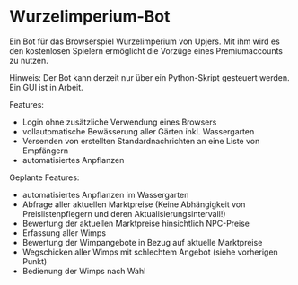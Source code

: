 # Wurzelimperium-Bot
Ein Bot für das Browserspiel Wurzelimperium von Upjers. Mit ihm wird es den kostenlosen Spielern ermöglicht die Vorzüge eines Premiumaccounts zu nutzen.

Hinweis:
Der Bot kann derzeit nur über ein Python-Skript gesteuert werden. Ein GUI ist in Arbeit.

Features:
- Login ohne zusätzliche Verwendung eines Browsers
- vollautomatische Bewässerung aller Gärten inkl. Wassergarten
- Versenden von erstellten Standardnachrichten an eine Liste von Empfängern
- automatisiertes Anpflanzen

Geplante Features:
- automatisiertes Anpflanzen im Wassergarten
- Abfrage aller aktuellen Marktpreise (Keine Abhängigkeit von Preislistenpflegern und deren Aktualisierungsintervall!)
- Bewertung der aktuellen Marktpreise hinsichtlich NPC-Preise
- Erfassung aller Wimps
- Bewertung der Wimpangebote in Bezug auf aktuelle Marktpreise
- Wegschicken aller Wimps mit schlechtem Angebot (siehe vorherigen Punkt)
- Bedienung der Wimps nach Wahl
